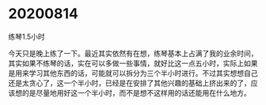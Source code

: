 # 20200814

练琴1.5小时

今天只是晚上练了一下。最近其实依然有在想，练琴基本上占满了我的业余时间，其实如果不练琴的话，实在可以多做一些事情，就好比这一点五小时，实际上如果是用来学习其他东西的话，可能就可以拆分为三个半小时进行。不过其实想想自己还是太贪心了，这一个半小时，已经是在安排了其他兴趣的基础上挤出来的了，应该想的是尽量地用好这一个半小时，而不是想不这样用的话还能用在什么地方。
